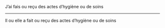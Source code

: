 <!---->J’ai fais ou reçu des actes d’hygiène ou de soins

---

<!---->Il ou elle a fait ou reçu des actes d’hygiène ou de soins
